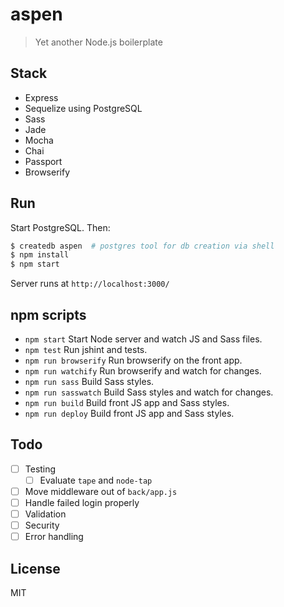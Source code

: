 # aspen

> Yet another Node.js boilerplate

## Stack

* Express
* Sequelize using PostgreSQL
* Sass
* Jade
* Mocha
* Chai
* Passport
* Browserify

## Run

Start PostgreSQL. Then:

```sh
$ createdb aspen  # postgres tool for db creation via shell
$ npm install
$ npm start
```

Server runs at `http://localhost:3000/`

## npm scripts

* `npm start` Start Node server and watch JS and Sass files.
* `npm test` Run jshint and tests.
* `npm run browserify` Run browserify on the front app.
* `npm run watchify` Run browserify and watch for changes.
* `npm run sass` Build Sass styles.
* `npm run sasswatch` Build Sass styles and watch for changes.
* `npm run build` Build front JS app and Sass styles.
* `npm run deploy` Build front JS app and Sass styles.

## Todo

- [ ] Testing
  - [ ] Evaluate `tape` and `node-tap`
- [ ] Move middleware out of `back/app.js`
- [ ] Handle failed login properly
- [ ] Validation
- [ ] Security
- [ ] Error handling

## License

MIT

